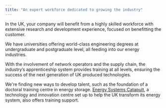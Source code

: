 ```yaml
---
title: "An expert workforce dedicated to growing the industry"
---
```

In the UK, your company will benefit from a highly skilled workforce with extensive research and development experience, focused on benefitting the customer.
 
We have universities offering world-class engineering degrees at undergraduate and postgraduate level, all feeding into our energy industries.

With the involvement of network operators and the supply chain, the industry’s apprenticeship system provides training at all levels, ensuring the success of the next generation of UK produced technologies.
 
We're finding new ways to develop talent, such as the foundation of a doctoral training centre in energy storage. [Energy Systems Catapult](https://es.catapult.org.uk/), a technology and innovation centre set up to help the UK transform its energy system, also offers training support.
